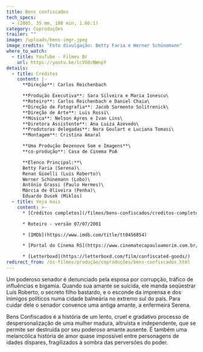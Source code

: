 ```yaml
---
title: Bens confiscados
tech_specs:
  - (2005, 35 mm, 108 min, 1.66:1)
category: Coproduções
trailer: ""
image: /uploads/bens-imgr.jpeg
image_credits: "Foto divulgação: Betty Faria e Werner Schünemann"
where_to_watch:
  - title: YouTube - Filmes Br
    url: https://youtu.be/lcVG0cNWnpY
details:
  - title: Créditos
    content: |-
      **Direção**: Carlos Reichenbach

      **Produção Executiva**: Sara Silveira e Maria Ionescu\
      **Roteiro**: Carlos Reichenbach e Daniel Chaia\
      **Direção de Fotografia**: Jacob Sarmento Solitrenick\
      **Direção de Arte**: Luis Rossi\
      **Música**: Nelson Ayres e Ivan Lins\
      **Diretora Assistente**: Ana Luiza Azevedo\
      **Produtoras delegadas**: Nora Goulart e Luciana Tomasi\
      **Montagem**: Cristina Amaral

      **Uma Produção Dezenove Som e Imagens**\
      **co-produção**: Casa de Cinema PoA

      **Elenco Principal:**\
      Betty Faria (Serena)\
      Renan Gioelli (Luis Roberto)\
      Werner Schünemann (Lobo)\
      Antônio Grassi (Paulo Hermes)\
      Márcia de Oliveira (Penha)\
      Eduardo Dusek (Miklos)
  - title: Veja mais
    content: >-
      * [Créditos completos](/filmes/bens-confiscados/creditos-completos/)

      * Roteiro - versão 07/07/2001

      * [IMDb](https://www.imdb.com/title/tt0456854)

      * [Portal do Cinema RS](https://www.cinematecapauloamorim.com.br/portaldocinemagaucho/295/bens-confiscados)

      * [Letterboxd](https://letterboxd.com/film/confiscated-goods/)
redirect_from: /os-filmes/produção/coproduções/bens-confiscados.html
---
```

Um poderoso senador é denunciado pela esposa por corrupção, tráfico de influências e bigamia. Quando sua amante se suicida, ele manda seqüestrar Luís Roberto, o secreto filho bastardo, e o esconde da imprensa e dos inimigos políticos numa cidade balneária no extremo sul do país. Para cuidar dele o senador convence uma antiga amante, a enfermeira Serena.

Bens Confiscados é a história de um lento, cruel e gradativo processo de despersonalização de uma mulher madura, altruísta e independente, que se permite ser destruída por seu poderoso amante ausente. É também uma melancólica história de amor quase impossível entre personagens de idades díspares, fragilizados à sombra das perversões do poder.
